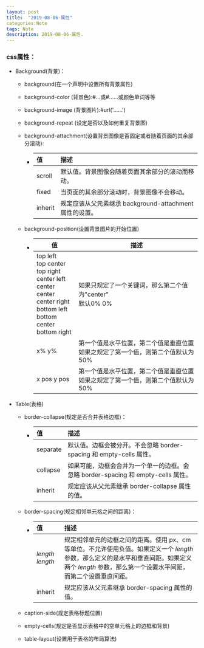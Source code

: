 ```yaml
---
layout: post
title:  "2019-08-06-属性"
categories:Note
tags: Note
description: 2019-08-06-属性.
---
```


### css属性：

 - Background(背景)：

    - background(在一个声明中设置所有背景属性)

    - background-color (背景色):#...或#......或颜色单词等等

    - background-image (背景图片):#url('......')

    - background-repeat (设定是否以及如何重复背景图)

    - background-attachment(设置背景图像是否固定或者随着页面的其余部分滚动):

       - | 值      | 描述                                                    |
         | :------ | :------------------------------------------------------ |
         | scroll  | 默认值。背景图像会随着页面其余部分的滚动而移动。        |
         | fixed   | 当页面的其余部分滚动时，背景图像不会移动。              |
         | inherit | 规定应该从父元素继承 background-attachment 属性的设置。 |

    - background-position(设置背景图片的开始位置)

       - | 值                                                           | 描述                                                         |
         | ------------------------------------------------------------ | ------------------------------------------------------------ |
         | top left<br />top center <br />top right<br />center left <br />center center <br />center right <br />bottom left <br />bottom center <br />bottom right | 如果只规定了一个关键词，那么第二个值为"center"<br />默认0% 0% |
         | x% y%                                                        | 第一个值是水平位置，第二个值是垂直位置<br />如果之规定了第一个值，则第二个值默认为50% |
         | x pos  y pos                                                 | 第一个值是水平位置，第二个值是垂直位置<br />如果之规定了第一个值，则第二个值默认为50% |

- Table(表格)

  - border-collapse(规定是否合并表格边框)：

    - | 值       | 描述                                                         |
      | :------- | :----------------------------------------------------------- |
      | separate | 默认值。边框会被分开。不会忽略 border-spacing 和 empty-cells 属性。 |
      | collapse | 如果可能，边框会合并为一个单一的边框。会忽略 border-spacing 和 empty-cells 属性。 |
      | inherit  | 规定应该从父元素继承 border-collapse 属性的值。              |

  - border-spacing(规定相邻单元格之间的距离)：

    - | 值              | 描述                                                         |
      | :-------------- | :----------------------------------------------------------- |
      | *length length* | 规定相邻单元的边框之间的距离。使用 px、cm 等单位。不允许使用负值。如果定义一个 *length* 参数，那么定义的是水平和垂直间距。如果定义两个 *length* 参数，那么第一个设置水平间距，而第二个设置垂直间距。 |
      | inherit         | 规定应该从父元素继承 border-spacing 属性的值。               |

  - caption-side(规定表格标题位置)

  - empty-cells(规定是否显示表格中的空单元格上的边框和背景)

  - table-layout(设置用于表格的布局算法)






































